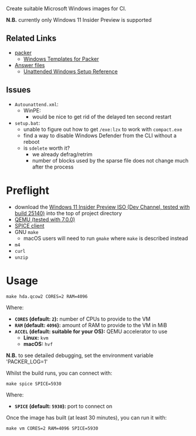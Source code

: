 Create suitable Microsoft Windows images for CI.

**N.B.** currently only Windows 11 Insider Preview is supported

## Related Links

 * [packer](https://www.packer.io/docs)
     * [Windows Templates for Packer](https://github.com/StefanScherer/packer-windows)
 * [Answer files](https://docs.microsoft.com/windows-hardware/manufacture/desktop/update-windows-settings-and-scripts-create-your-own-answer-file-sxs)
     * [Unattended Windows Setup Reference](https://docs.microsoft.com/windows-hardware/customize/desktop/unattend/)

## Issues

 * `Autounattend.xml`:
     * WinPE:
         * would be nice to get rid of the delayed ten second restart
 * `setup.bat`:
     * unable to figure out how to get `/exe:lzx` to work with `compact.exe`
     * find a way to disable Windows Defender from the CLI without a reboot
     * is `sdelete` worth it?
         * we already defrag/retrim
         * number of blocks used by the sparse file does not change much after the process

# Preflight

 * download the [Windows 11 Insider Preview ISO (Dev Channel, tested with build 25140)](https://www.microsoft.com/software-download/windowsinsiderpreviewiso) into the top of project directory
 * [QEMU (tested with 7.0.0)](https://www.qemu.org/)
 * [SPICE client](https://www.spice-space.org/)
 * GNU `make`
     * macOS users will need to run `gmake` where `make` is described instead
 * `m4`
 * `curl`
 * `unzip`

# Usage

    make hda.qcow2 CORES=2 RAM=4096

Where:

 * **`CORES` (default: `2`):** number of CPUs to provide to the VM
 * **`RAM` (default: `4096`):** amount of RAM to provide to the VM in MiB
 * **`ACCEL` (default: suitable for your OS):** QEMU accelerator to use
     * **Linux:** `kvm`
     * **macOS:** `hvf`

**N.B.** to see detailed debugging, set the environment variable 'PACKER_LOG=1'

Whilst the build runs, you can connect with:

    make spice SPICE=5930

Where:

 * **`SPICE` (default: `5930`):** port to connect on

Once the image has built (at least 30 minutes), you can run it with:

    make vm CORES=2 RAM=4096 SPICE=5930
